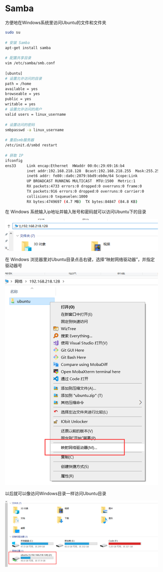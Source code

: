 # Samba

方便地在Windows系统里访问Ubuntu的文件和文件夹

```bash
sudo su

# 安装 Samba
apt-get install samba

# 配置共享目录
vim /etc/samba/smb.conf

[ubuntu]
# 设置允许访问的目录
path = /home
available = yes
browseable = yes
public = yes
writable = yes
# 设置允许访问的用户
valid users = linux_username

# 设置访问的密码
smbpasswd -a linux_username

# 重启smb服务器
/etc/init.d/smbd restart

# 获取 IP
ifconfig
ens33     Link encap:Ethernet  HWaddr 00:0c:29:69:16:b4  
          inet addr:192.168.218.128  Bcast:192.168.218.255  Mask:255.255.255.0
          inet6 addr: fe80::da0c:2079:bbd9:eb0e/64 Scope:Link
          UP BROADCAST RUNNING MULTICAST  MTU:1500  Metric:1
          RX packets:4733 errors:0 dropped:0 overruns:0 frame:0
          TX packets:916 errors:0 dropped:0 overruns:0 carrier:0
          collisions:0 txqueuelen:1000 
          RX bytes:4749697 (4.7 MB)  TX bytes:84847 (84.8 KB)
```



在 Windows 系统输入ip地址并输入账号和密码就可以访问Ubuntu下的目录

![image-20250605230836959](.assets/Samba/image-20250605230836959.png)



在 Windows 浏览器里对Ubuntu目录点击右键，选择“映射网络驱动器”，并指定驱动器号

![image-20250605230930496](.assets/Samba/image-20250605230930496.png)

以后就可以像访问Windows目录一样访问Ubuntu目录

![image-20250605231031809](.assets/Samba/image-20250605231031809.png)